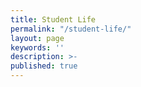```yaml
---
title: Student Life
permalink: "/student-life/"
layout: page
keywords: ''
description: >- 
published: true
---
```



